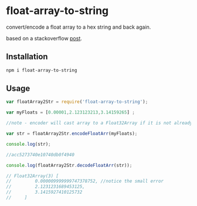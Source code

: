 # float-array-to-string

convert/encode a float array to a hex string and back again.

based on a stackoverflow [post](https://stackoverflow.com/questions/55533020/efficient-encoding-for-float-constants-in-javascript).

## Installation

```sh
npm i float-array-to-string
```

## Usage 

```javascript
var floatArray2Str = require('float-array-to-string');

var myFloats = [0.00001,2.123123213,3.14159265] ;

//note - encoder will cast array to a Float32Array if it is not already

var str = floatArray2Str.encodeFloatArr(myFloats);

console.log(str);

//acc5273740e10740db0f4940

console.log(floatArray2Str.decodeFloatArr(str));

// Float32Array(3) [
//         0.000009999999747378752, //notice the small error
//         2.1231231689453125,
//         3.1415927410125732
//     ]
```

